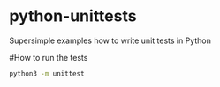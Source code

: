 # python-unittests
Supersimple examples how to write unit tests in Python

#How to run the tests
```bash
python3 -m unittest
```
